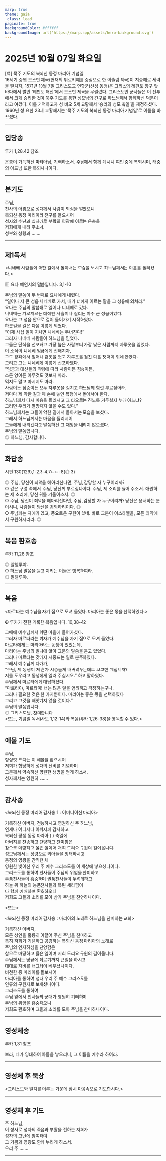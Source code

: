 ```yaml
---
marp: true
theme: gaia
_class: lead
paginate: true
backgroundColor: #ffffff
backgroundImage: url('https://marp.app/assets/hero-background.svg')
---
```


# 2025년 10월 07일 화요일

[백] 묵주 기도의 복되신 동정 마리아 기념일  
16세기 중엽 오스만 제국(현재의 튀르키예를 중심으로 한 이슬람 제국)이 지중해로 세력을 뻗치자, 1571년 10월 7일 그리스도교 연합군(신성 동맹)은 그리스의 레판토 항구 앞바다에서 벌인 ‘레판토 해전’에서 오스만 제국을 무찔렀다. 그리스도인 군사들은 이 전투에서 크게 승리한 것이 묵주 기도를 통한 성모님의 간구로 하느님께서 함께하신 덕분이라고 여겼다. 이를 기억하고자 성 비오 5세 교황께서 ‘승리의 성모 축일’을 제정하셨다. 1960년 성 요한 23세 교황께서는 ‘묵주 기도의 복되신 동정 마리아 기념일’로 이름을 바꾸셨다.




---

## 입당송

루카 1,28.42 참조

은총이 가득하신 마리아님, 기뻐하소서. 주님께서 함께 계시니 여인 중에 복되시며, 태중의 아드님 또한 복되시나이다.  
  


---

## 본기도

주님,  
천사의 아룀으로 성자께서 사람이 되심을 알았으니  
복되신 동정 마리아의 전구를 들으시어  
성자의 수난과 십자가로 부활의 영광에 이르는 은총을  
저희에게 내려 주소서.  
성부와 성령과 …….  
  


---

## 제1독서

<니네베 사람들이 악한 길에서 돌아서는 모습을 보시고 하느님께서는 마음을 돌리셨다.>

▥ 요나 예언서의 말씀입니다. 3,1-10

주님의 말씀이 두 번째로 요나에게 내렸다.  
“일어나 저 큰 성읍 니네베로 가서, 내가 너에게 이르는 말을 그 성읍에 외쳐라.”  
요나는 주님의 말씀대로 일어나 니네베로 갔다.  
니네베는 가로지르는 데에만 사흘이나 걸리는 아주 큰 성읍이었다.  
요나는 그 성읍 안으로 걸어 들어가기 시작하였다.  
하룻길을 걸은 다음 이렇게 외쳤다.  
“이제 사십 일이 지나면 니네베는 무너진다!”  
그러자 니네베 사람들이 하느님을 믿었다.  
그들은 단식을 선포하고 가장 높은 사람부터 가장 낮은 사람까지 자루옷을 입었다.  
이 소식이 니네베 임금에게 전해지자,  
그도 왕좌에서 일어나 겉옷을 벗고 자루옷을 걸친 다음 잿더미 위에 앉았다.  
그리고 그는 니네베에 이렇게 선포하였다.  
“임금과 대신들의 칙령에 따라 사람이든 짐승이든,  
소든 양이든 아무것도 맛보지 마라.  
먹지도 말고 마시지도 마라.  
사람이든 짐승이든 모두 자루옷을 걸치고 하느님께 힘껏 부르짖어라.  
저마다 제 악한 길과 제 손에 놓인 폭행에서 돌아서야 한다.  
하느님께서 다시 마음을 돌리시고 그 타오르는 진노를 거두실지 누가 아느냐?  
그러면 우리가 멸망하지 않을 수도 있다.”  
하느님께서는 그들이 악한 길에서 돌아서는 모습을 보셨다.  
그래서 하느님께서는 마음을 돌리시어  
그들에게 내리겠다고 말씀하신 그 재앙을 내리지 않으셨다.  
주님의 말씀입니다.  
◎ 하느님, 감사합니다.  
  


---

## 화답송

시편 130(129),1-2.3-4.7ㄴㄷ-8(◎ 3)

◎ 주님, 당신이 죄악을 헤아리신다면, 주님, 감당할 자 누구이리까?  
○ 깊은 구렁 속에서, 주님, 당신께 부르짖나이다. 주님, 제 소리를 들어 주소서. 애원하는 제 소리에, 당신 귀를 기울이소서. ◎  
○ 주님, 당신이 죄악을 헤아리신다면, 주님, 감당할 자 누구이리까? 당신은 용서하는 분이시니, 사람들이 당신을 경외하리이다. ◎  
○ 주님께는 자애가 있고, 풍요로운 구원이 있네. 바로 그분이 이스라엘을, 모든 죄악에서 구원하시리라. ◎  
  


---

## 복음 환호송

루카 11,28 참조

◎ 알렐루야.  
○ 하느님 말씀을 듣고 지키는 이들은 행복하여라.  
◎ 알렐루야.  
  


---

## 복음

<마르타는 예수님을 자기 집으로 모셔 들였다. 마리아는 좋은 몫을 선택하였다.>

✠ 루카가 전한 거룩한 복음입니다. 10,38-42

그때에 예수님께서 어떤 마을에 들어가셨다.  
그러자 마르타라는 여자가 예수님을 자기 집으로 모셔 들였다.  
마르타에게는 마리아라는 동생이 있었는데,  
마리아는 주님의 발치에 앉아 그분의 말씀을 듣고 있었다.  
그러나 마르타는 갖가지 시중드는 일로 분주하였다.  
그래서 예수님께 다가가,  
“주님, 제 동생이 저 혼자 시중들게 내버려두는데도 보고만 계십니까?  
저를 도우라고 동생에게 일러 주십시오.” 하고 말하였다.  
주님께서 마르타에게 대답하셨다.  
“마르타야, 마르타야! 너는 많은 일을 염려하고 걱정하는구나.  
그러나 필요한 것은 한 가지뿐이다. 마리아는 좋은 몫을 선택하였다.  
그리고 그것을 빼앗기지 않을 것이다.”  
주님의 말씀입니다.  
◎ 그리스도님, 찬미합니다.  
<또는, 기념일 독서(사도 1,12-14)와 복음(루카 1,26-38)을 봉독할 수 있다.>  
  


---

## 예물 기도

주님,  
정성껏 드리는 이 예물을 받으시어  
저희가 합당하게 성자의 신비를 기념하며  
그분께서 약속하신 영원한 생명을 얻게 하소서.  
성자께서는 영원히 …….  
  


---

## 감사송

<복되신 동정 마리아 감사송 1 : 어머니이신 마리아>

거룩하신 아버지, 전능하시고 영원하신 주 하느님,  
언제나 어디서나 아버지께 감사하고  
복되신 평생 동정 마리아 ( ) 축일에  
아버지를 찬송하고 찬양하고 찬미함은  
참으로 마땅하고 옳은 일이며 저희 도리요 구원의 길이옵니다.  
성모님께서는 성령으로 외아들을 잉태하시고  
동정의 영광을 간직한 채  
영원한 빛이신 우리 주 예수 그리스도를 이 세상에 낳으셨나이다.  
그리스도를 통하여 천사들이 주님의 위엄을 찬미하고  
주품천사들이 흠숭하며 권품천사들이 두려워하고  
하늘 위 하늘의 능품천사들과 복된 세라핌이  
다 함께 예배하며 환호하오니  
저희도 그들과 소리를 모아 삼가 주님을 찬양하나이다.  
  
<또는>  
  
<복되신 동정 마리아 감사송 : 마리아의 노래로 하느님을 찬미하는 교회>  
  
  
거룩하신 아버지,  
모든 성인을 훌륭히 이끌어 주신 주님을 찬미하고  
특히 저희가 기념하고 공경하는 복되신 동정 마리아의 노래로  
주님의 인자하심을 찬양함은  
참으로 마땅하고 옳은 일이며 저희 도리요 구원의 길이옵니다.  
주님께서는 땅끝에 이르기까지 큰일을 하시고  
대대로 자비를 너그러이 베푸셨나이다.  
비천한 종 마리아를 돌보시어  
마리아를 통하여 성자 우리 주 예수 그리스도를  
인류의 구원자로 보내셨나이다.  
그리스도를 통하여  
주님 앞에서 천사들의 군대가 영원히 기뻐하며  
주님의 위엄을 흠숭하오니  
저희도 환호하며 그들과 소리를 모아 주님을 찬미하나이다.  


---

## 영성체송

루카 1,31 참조

보라, 네가 잉태하여 아들을 낳으리니, 그 이름을 예수라 하여라.  
  


---

## 영성체 후 묵상

<그리스도와 일치를 이루는 가운데 잠시 마음속으로 기도합시다.>  


---

## 영성체 후 기도

주 하느님,  
이 성사로 성자의 죽음과 부활을 전하는 저희가  
성자의 고난에 참여하여  
그 기쁨과 영광도 함께 누리게 하소서.  
우리 주 …….  
  


---